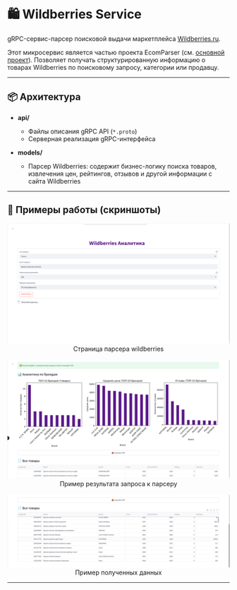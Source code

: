 # 🛍️ Wildberries Service

gRPC-сервис-парсер поисковой выдачи маркетплейса [Wildberries.ru](https://www.wildberries.ru/).

Этот микросервис является частью проекта EcomParser (см. [основной проект](../README.md)). Позволяет получать структурированную информацию о товарах Wildberries по поисковому запросу, категории или продавцу.

---

## 📦 Архитектура


- **api/**  
  - Файлы описания gRPC API (`*.proto`)
  - Серверная реализация gRPC-интерфейса

- **models/**  
  - Парсер Wildberries: содержит бизнес-логику поиска товаров, извлечения цен, рейтингов, отзывов и другой информации с сайта Wildberries

---

## 📸 Примеры работы (скриншоты)

<p align="center">
  <img src="../media/wildberries_page.png" width="900"><br>
  Страница парсера wildberries
  <br><br>
  <img src="../media/wildberries_graphics.png" width="900"><br>
  Пример результата запроса к парсеру
  <br><br>
  <img src="../media/wildberries_csv.png" width="900"><br>
  Пример полученных данных
</p>

---
